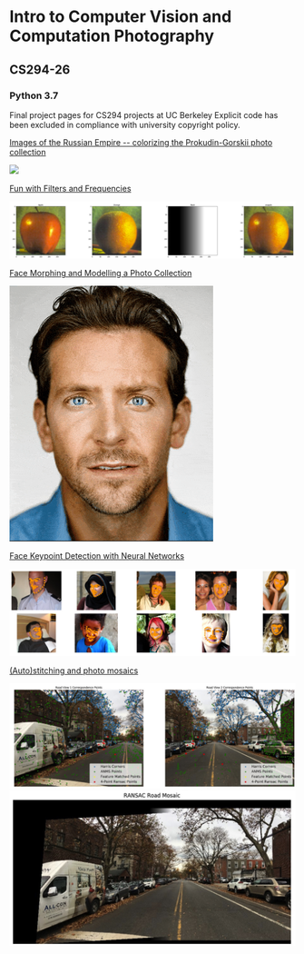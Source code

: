 # Intro to Computer Vision and Computation Photography
## CS294-26
### Python 3.7

Final project pages for CS294 projects at UC Berkeley
Explicit code has been excluded in compliance with university copyright policy.

[Images of the Russian Empire -- colorizing the Prokudin-Gorskii photo collection](https://emaadkhwaja.github.io/CS294/emaad_khwaja_proj1_report/index.html)

![](https://emaadkhwaja.github.io/CS294/emaad_khwaja_proj1_report/images/emir.jpg)

[Fun with Filters and Frequencies](https://emaadkhwaja.github.io/CS294/emaad_khwaja_proj_2/index.html)

![](images/orapple.jpg)

[Face Morphing and Modelling a Photo Collection](https://emaadkhwaja.github.io/CS294/emaad_khwaja_proj_3/index.html)

![](images/movie.gif)

[Face Keypoint Detection with Neural Networks](https://emaadkhwaja.github.io/CS294/emaad_khwaja_proj_4/index.html)

![](images/keypoint.jpg)

[(Auto)stitching and photo mosaics](https://emaadkhwaja.github.io/CS294/emaad_khwaja_proj_5/index.html)

![](images/ransac%20points.jpg)
![](images/stitched.jpg)
